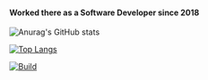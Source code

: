 #### Worked there as a Software Developer since 2018

![Anurag's GitHub stats](https://github-readme-stats.vercel.app/api?username=TiagoV-PDMFC&show_icons=true)

[![Top Langs](https://github-readme-stats.vercel.app/api/top-langs/?username=TiagoV-PDMFC)](https://github.com/anuraghazra/github-readme-stats)

[![Build](https://github.com/TiagoV-PDMFC/TiagoV-PDMFC/actions/workflows/SyncFork.yaml/badge.svg)](http://www.pdmfc.com)
